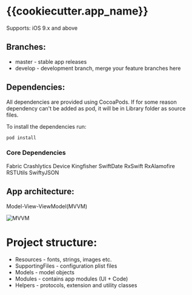 # {{cookiecutter.app_name}}

Supports: iOS 9.x and above

## Branches:

* master - stable app releases
* develop - development branch, merge your feature branches here

## Dependencies:

All dependencies are provided using CocoaPods. If for some reason dependency can't be added as pod, it will be in Library folder as source files.

To install the dependencies run:

```
pod install
```

### Core Dependencies

Fabric
Crashlytics
Device
Kingfisher
SwiftDate
RxSwift
RxAlamofire
RSTUtils
SwiftyJSON

## App architecture:

Model-View-ViewModel(MVVM)

![MVVM](http://i.imgur.com/NHRPFsE.png)

# Project structure:

* Resources - fonts, strings, images etc.
* SupportingFiles - configuration plist files
* Models - model objects
* Modules - contains app modules (UI + Code)
* Helpers - protocols, extension and utility classes

